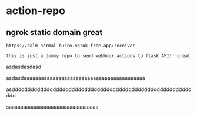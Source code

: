 # action-repo

## ngrok static domain great
```
https://calm-normal-burro.ngrok-free.app/receiver
```

```
this is just a dummy repo to send webhook actions to flask API!! great
```

asdasdasdasd

asdasdaaaaaaaaaaaaaaaaaaaaaaaaaaaaaaaaaaaaaaaaaa

asdddddddddddddddddddddddddddddddddddddddddddddddddddddddddddd

saaaaaaaaaaaaaaaaaaaaaaaaaaaaaaa
